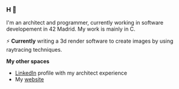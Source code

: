 ### H 👋

I'm an architect and programmer, currently working in software developement in 42 Madrid. 
My work is mainly in C.

⚡ **Currently**
writing a 3d render software to create images by using raytracing techniques.

**My other spaces**
- [LinkedIn](https://www.linkedin.com/in/ram%C3%B3n-corvillo-6b5b96a1/) profile with my architect experience
- My [website](www.ramonpunet.com)



<!--

**rpunet/rpunet** is a ✨ _special_ ✨ repository because its `README.md` (this file) appears on your GitHub profile.

Here are some ideas to get you started:

- 🔭 I’m currently working on ...
- 🌱 I’m currently learning ...
- 👯 I’m looking to collaborate on ...
- 🤔 I’m looking for help with ...
- 💬 Ask me about ...
- 📫 How to reach me: ...
- 😄 Pronouns: ...
- ⚡ Fun fact: ...
-->
